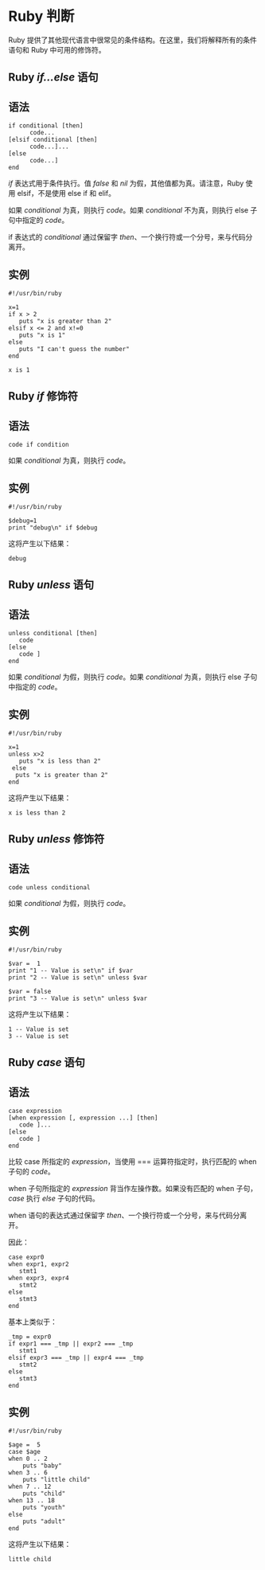 # Ruby 判断


Ruby 提供了其他现代语言中很常见的条件结构。在这里，我们将解释所有的条件语句和 Ruby 中可用的修饰符。


## Ruby _if...else_ 语句

## 语法

```
if conditional [then]
	  code...
[elsif conditional [then]
	  code...]...
[else
	  code...]
end
```

_if_ 表达式用于条件执行。值 _false_ 和 _nil_ 为假，其他值都为真。请注意，Ruby 使用 elsif，不是使用 else if 和 elif。

如果 _conditional_ 为真，则执行 _code_。如果 _conditional_ 不为真，则执行 else 子句中指定的 _code_。

if 表达式的 _conditional_ 通过保留字 _then_、一个换行符或一个分号，来与代码分离开。

## 实例

```
#!/usr/bin/ruby

x=1
if x > 2
   puts "x is greater than 2"
elsif x <= 2 and x!=0
   puts "x is 1"
else
   puts "I can't guess the number"
end
```

```
x is 1
```

## Ruby _if_ 修饰符

## 语法

```
code if condition
```

如果 _conditional_ 为真，则执行 _code_。

## 实例

```
#!/usr/bin/ruby

$debug=1
print "debug\n" if $debug
```

这将产生以下结果：

```
debug
```

## Ruby _unless_ 语句

## 语法

```
unless conditional [then]
   code
[else
   code ]
end
```

如果 _conditional_ 为假，则执行 _code_。如果 _conditional_ 为真，则执行 else 子句中指定的 _code_。

## 实例

```
#!/usr/bin/ruby

x=1
unless x>2
   puts "x is less than 2"
 else
  puts "x is greater than 2"
end
```

这将产生以下结果：

```
x is less than 2
```

## Ruby _unless_ 修饰符

## 语法

```
code unless conditional
```

如果 _conditional_ 为假，则执行 _code_。

## 实例

```
#!/usr/bin/ruby

$var =  1
print "1 -- Value is set\n" if $var
print "2 -- Value is set\n" unless $var

$var = false
print "3 -- Value is set\n" unless $var
```

这将产生以下结果：

```
1 -- Value is set
3 -- Value is set
```

## Ruby _case_ 语句

## 语法

```
case expression
[when expression [, expression ...] [then]
   code ]...
[else
   code ]
end
```

比较 case 所指定的 _expression_，当使用 === 运算符指定时，执行匹配的 when 子句的 _code_。

when 子句所指定的 _expression_ 背当作左操作数。如果没有匹配的 when 子句，_case_ 执行 _else_ 子句的代码。

when 语句的表达式通过保留字 _then_、一个换行符或一个分号，来与代码分离开。

因此：

```
case expr0
when expr1, expr2
   stmt1
when expr3, expr4
   stmt2
else
   stmt3
end
```

基本上类似于：

```
_tmp = expr0
if expr1 === _tmp || expr2 === _tmp
   stmt1
elsif expr3 === _tmp || expr4 === _tmp
   stmt2
else
   stmt3
end
```

## 实例

```
#!/usr/bin/ruby

$age =  5
case $age
when 0 .. 2
    puts "baby"
when 3 .. 6
    puts "little child"
when 7 .. 12
    puts "child"
when 13 .. 18
    puts "youth"
else
    puts "adult"
end
```

这将产生以下结果：

```
little child
```